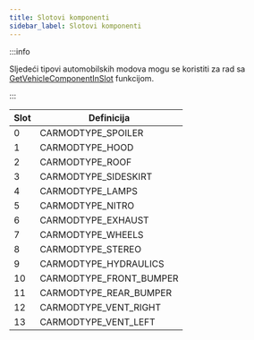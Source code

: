 ```yaml
---
title: Slotovi komponenti
sidebar_label: Slotovi komponenti
---
```


:::info

Sljedeći tipovi automobilskih modova mogu se koristiti za rad sa [GetVehicleComponentInSlot](../functions/GetVehicleComponentInSlot) funkcijom.

:::

| Slot | Definicija              |
| ---- | ----------------------- |
| 0    | CARMODTYPE_SPOILER      |
| 1    | CARMODTYPE_HOOD         |
| 2    | CARMODTYPE_ROOF         |
| 3    | CARMODTYPE_SIDESKIRT    |
| 4    | CARMODTYPE_LAMPS        |
| 5    | CARMODTYPE_NITRO        |
| 6    | CARMODTYPE_EXHAUST      |
| 7    | CARMODTYPE_WHEELS       |
| 8    | CARMODTYPE_STEREO       |
| 9    | CARMODTYPE_HYDRAULICS   |
| 10   | CARMODTYPE_FRONT_BUMPER |
| 11   | CARMODTYPE_REAR_BUMPER  |
| 12   | CARMODTYPE_VENT_RIGHT   |
| 13   | CARMODTYPE_VENT_LEFT    |
